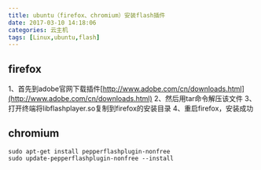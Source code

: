 ```yaml
---
title: ubuntu（firefox、chromium）安装flash插件
date: 2017-03-10 14:18:06
categories: 云主机
tags: [Linux,ubuntu,flash]
---
```

## firefox
1、首先到adobe官网下载插件[http://www.adobe.com/cn/downloads.html](http://www.adobe.com/cn/downloads.html)
2、然后用tar命令解压该文件
3、打开终端将libflashplayer.so复制到firefox的安装目录
4、重启firefox，安装成功
## chromium
``` shell
sudo apt-get install pepperflashplugin-nonfree
sudo update-pepperflashplugin-nonfree --install
```